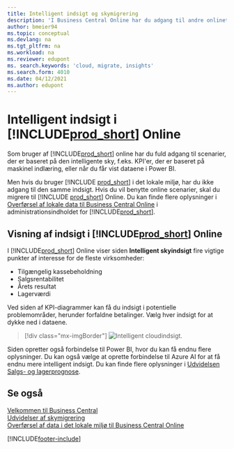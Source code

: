 ```yaml
---
title: Intelligent indsigt og skymigrering
description: 'I Business Central Online har du adgang til andre onlinetjenester, og du kan få intelligent indsigt, der f.eks. er baseret på Azure AI. Læs videre, hvis du overvejer at migrere fra det lokale miljø til skyen.'
author: bmeier94
ms.topic: conceptual
ms.devlang: na
ms.tgt_pltfrm: na
ms.workload: na
ms.reviewer: edupont
ms. search.keywords: 'cloud, migrate, insights'
ms.search.form: 4010
ms.date: 04/12/2021
ms.author: edupont
---
```


# <a name="intelligent-insights-in--online"></a>Intelligent indsigt i [!INCLUDE[prod_short](includes/prod_short.md)] Online

Som bruger af [!INCLUDE[prod_short](includes/prod_short.md)] online har du fuld adgang til scenarier, der er baseret på den intelligente sky, f.eks. KPI'er, der er baseret på maskinel indlæring, eller når du får vist dataene i Power BI.  

Men hvis du bruger [!INCLUDE [prod_short](includes/prod_short.md)] i det lokale miljø, har du ikke adgang til den samme indsigt. Hvis du vil benytte online scenarier, skal du migrere til [!INCLUDE [prod_short](includes/prod_short.md)] Online. Du kan finde flere oplysninger i [Overførsel af lokale data til Business Central Online](/dynamics365/business-central/dev-itpro/administration/migrate-data) i administrationsindholdet for [!INCLUDE[prod_short](includes/prod_short.md)].  

## <a name="viewing-insights-in--online"></a>Visning af indsigt i [!INCLUDE[prod_short](includes/prod_short.md)] Online

I [!INCLUDE[prod_short](includes/prod_short.md)] Online viser siden **Intelligent skyindsigt** fire vigtige punkter af interesse for de fleste virksomheder:

- Tilgængelig kassebeholdning
- Salgsrentabilitet
- Årets resultat
- Lagerværdi

Ved siden af KPI-diagrammer kan få du indsigt i potentielle problemområder, herunder forfaldne betalinger. Vælg hver indsigt for at dykke ned i dataene.  

> [!div class="mx-imgBorder"]
> ![Intelligent cloudindsigt.](media/across-intelligent-cloud/intelligentcloudApril19.png "Viser siden Intelligent skyindsigt i Business Central Online")

Siden opretter også forbindelse til Power BI, hvor du kan få endnu flere oplysninger. Du kan også vælge at oprette forbindelse til Azure AI for at få endnu mere intelligent indsigt. Du kan finde flere oplysninger i [Udvidelsen Salgs- og lagerprognose](ui-extensions-sales-forecast.md).  

## <a name="see-also"></a>Se også

[Velkommen til Business Central](welcome.md)  
[Udvidelser af skymigrering](ui-extensions-data-replication.md)  
[Overførsel af data i det lokale miljø til Business Central Online](/dynamics365/business-central/dev-itpro/administration/migrate-data)  

[!INCLUDE[footer-include](includes/footer-banner.md)]
